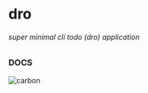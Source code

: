 # dro
###### super minimal cli todo (dro) application




### DOCS
![carbon](https://user-images.githubusercontent.com/58119759/199929774-af71eb4d-4b91-407c-a728-e00a49117532.png)
